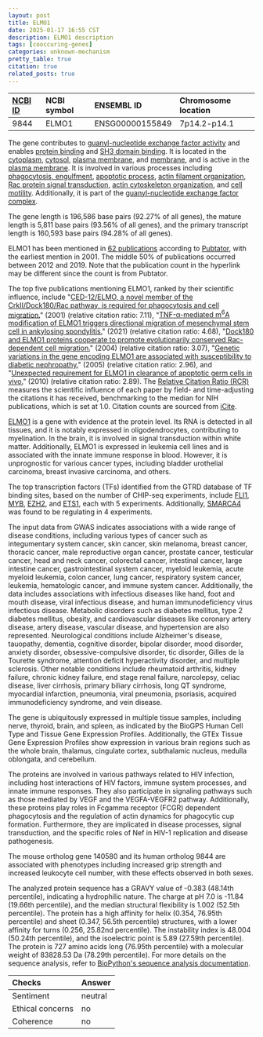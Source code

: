 ```yaml
---
layout: post
title: ELMO1
date: 2025-01-17 16:55 CST
description: ELMO1 description
tags: [cooccuring-genes]
categories: unknown-mechanism
pretty_table: true
citation: true
related_posts: true
---
```




| [NCBI ID](https://www.ncbi.nlm.nih.gov/gene/9844) | NCBI symbol | ENSEMBL ID | Chromosome location |
| :-------- | :------- | :-------- | :------- |
| 9844  | ELMO1 | ENSG00000155849 | 7p14.2-p14.1 |



The gene contributes to [guanyl-nucleotide exchange factor activity](https://amigo.geneontology.org/amigo/term/GO:0005085) and enables [protein binding](https://amigo.geneontology.org/amigo/term/GO:0005515) and [SH3 domain binding](https://amigo.geneontology.org/amigo/term/GO:0017124). It is located in the [cytoplasm](https://amigo.geneontology.org/amigo/term/GO:0005737), [cytosol](https://amigo.geneontology.org/amigo/term/GO:0005829), [plasma membrane](https://amigo.geneontology.org/amigo/term/GO:0005886), and [membrane](https://amigo.geneontology.org/amigo/term/GO:0016020), and is active in the [plasma membrane](https://amigo.geneontology.org/amigo/term/GO:0005886). It is involved in various processes including [phagocytosis, engulfment](https://amigo.geneontology.org/amigo/term/GO:0006911), [apoptotic process](https://amigo.geneontology.org/amigo/term/GO:0006915), [actin filament organization](https://amigo.geneontology.org/amigo/term/GO:0007015), [Rac protein signal transduction](https://amigo.geneontology.org/amigo/term/GO:0016601), [actin cytoskeleton organization](https://amigo.geneontology.org/amigo/term/GO:0030036), and [cell motility](https://amigo.geneontology.org/amigo/term/GO:0048870). Additionally, it is part of the [guanyl-nucleotide exchange factor complex](https://amigo.geneontology.org/amigo/term/GO:0032045).


The gene length is 196,586 base pairs (92.27% of all genes), the mature length is 5,811 base pairs (93.56% of all genes), and the primary transcript length is 160,593 base pairs (94.28% of all genes).


ELMO1 has been mentioned in [62 publications](https://pubmed.ncbi.nlm.nih.gov/?term=%22ELMO1%22) according to [Pubtator](https://academic.oup.com/nar/article/47/W1/W587/5494727), with the earliest mention in 2001. The middle 50% of publications occurred between 2012 and 2019. Note that the publication count in the hyperlink may be different since the count is from Pubtator.


The top five publications mentioning ELMO1, ranked by their scientific influence, include "[CED-12/ELMO, a novel member of the CrkII/Dock180/Rac pathway, is required for phagocytosis and cell migration.](https://pubmed.ncbi.nlm.nih.gov/11595183)" (2001) (relative citation ratio: 7.11), "[TNF-α-mediated m<sup>6</sup>A modification of ELMO1 triggers directional migration of mesenchymal stem cell in ankylosing spondylitis.](https://pubmed.ncbi.nlm.nih.gov/34508078)" (2021) (relative citation ratio: 4.68), "[Dock180 and ELMO1 proteins cooperate to promote evolutionarily conserved Rac-dependent cell migration.](https://pubmed.ncbi.nlm.nih.gov/14638695)" (2004) (relative citation ratio: 3.07), "[Genetic variations in the gene encoding ELMO1 are associated with susceptibility to diabetic nephropathy.](https://pubmed.ncbi.nlm.nih.gov/15793258)" (2005) (relative citation ratio: 2.96), and "[Unexpected requirement for ELMO1 in clearance of apoptotic germ cells in vivo.](https://pubmed.ncbi.nlm.nih.gov/20844538)" (2010) (relative citation ratio: 2.89). The [Relative Citation Ratio (RCR)](https://journals.plos.org/plosbiology/article?id=10.1371/journal.pbio.1002541) measures the scientific influence of each paper by field- and time-adjusting the citations it has received, benchmarking to the median for NIH publications, which is set at 1.0. Citation counts are sourced from [iCite](https://icite.od.nih.gov).


[ELMO1](https://www.proteinatlas.org/ENSG00000155849-ELMO1) is a gene with evidence at the protein level. Its RNA is detected in all tissues, and it is notably expressed in oligodendrocytes, contributing to myelination. In the brain, it is involved in signal transduction within white matter. Additionally, ELMO1 is expressed in leukemia cell lines and is associated with the innate immune response in blood. However, it is unprognostic for various cancer types, including bladder urothelial carcinoma, breast invasive carcinoma, and others.


The top transcription factors (TFs) identified from the GTRD database of TF binding sites, based on the number of CHIP-seq experiments, include [FLI1](https://www.ncbi.nlm.nih.gov/gene/2313), [MYB](https://www.ncbi.nlm.nih.gov/gene/4602), [EZH2](https://www.ncbi.nlm.nih.gov/gene/2146), and [ETS1](https://www.ncbi.nlm.nih.gov/gene/2113), each with 5 experiments. Additionally, [SMARCA4](https://www.ncbi.nlm.nih.gov/gene/6597) was found to be regulating in 4 experiments.



The input data from GWAS indicates associations with a wide range of disease conditions, including various types of cancer such as integumentary system cancer, skin cancer, skin melanoma, breast cancer, thoracic cancer, male reproductive organ cancer, prostate cancer, testicular cancer, head and neck cancer, colorectal cancer, intestinal cancer, large intestine cancer, gastrointestinal system cancer, myeloid leukemia, acute myeloid leukemia, colon cancer, lung cancer, respiratory system cancer, leukemia, hematologic cancer, and immune system cancer. Additionally, the data includes associations with infectious diseases like hand, foot and mouth disease, viral infectious disease, and human immunodeficiency virus infectious disease. Metabolic disorders such as diabetes mellitus, type 2 diabetes mellitus, obesity, and cardiovascular diseases like coronary artery disease, artery disease, vascular disease, and hypertension are also represented. Neurological conditions include Alzheimer's disease, tauopathy, dementia, cognitive disorder, bipolar disorder, mood disorder, anxiety disorder, obsessive-compulsive disorder, tic disorder, Gilles de la Tourette syndrome, attention deficit hyperactivity disorder, and multiple sclerosis. Other notable conditions include rheumatoid arthritis, kidney failure, chronic kidney failure, end stage renal failure, narcolepsy, celiac disease, liver cirrhosis, primary biliary cirrhosis, long QT syndrome, myocardial infarction, pneumonia, viral pneumonia, psoriasis, acquired immunodeficiency syndrome, and vein disease.



The gene is ubiquitously expressed in multiple tissue samples, including nerve, thyroid, brain, and spleen, as indicated by the BioGPS Human Cell Type and Tissue Gene Expression Profiles. Additionally, the GTEx Tissue Gene Expression Profiles show expression in various brain regions such as the whole brain, thalamus, cingulate cortex, subthalamic nucleus, medulla oblongata, and cerebellum.


The proteins are involved in various pathways related to HIV infection, including host interactions of HIV factors, immune system processes, and innate immune responses. They also participate in signaling pathways such as those mediated by VEGF and the VEGFA-VEGFR2 pathway. Additionally, these proteins play roles in Fcgamma receptor (FCGR) dependent phagocytosis and the regulation of actin dynamics for phagocytic cup formation. Furthermore, they are implicated in disease processes, signal transduction, and the specific roles of Nef in HIV-1 replication and disease pathogenesis.


The mouse ortholog gene 140580 and its human ortholog 9844 are associated with phenotypes including increased grip strength and increased leukocyte cell number, with these effects observed in both sexes.


The analyzed protein sequence has a GRAVY value of -0.383 (48.14th percentile), indicating a hydrophilic nature. The charge at pH 7.0 is -11.84 (19.66th percentile), and the median structural flexibility is 1.002 (52.5th percentile). The protein has a high affinity for helix (0.354, 76.95th percentile) and sheet (0.347, 56.5th percentile) structures, with a lower affinity for turns (0.256, 25.82nd percentile). The instability index is 48.004 (50.24th percentile), and the isoelectric point is 5.89 (27.59th percentile). The protein is 727 amino acids long (76.95th percentile) with a molecular weight of 83828.53 Da (78.29th percentile). For more details on the sequence analysis, refer to [BioPython's sequence analysis documentation](https://biopython.org/docs/1.75/api/Bio.SeqUtils.ProtParam.html).





| Checks    | Answer |
| :-------- | :------- |
| Sentiment  | neutral   |
| Ethical concerns | no     |
| Coherence    | no    |